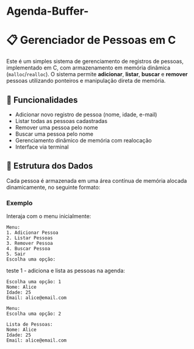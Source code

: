 # Agenda-Buffer-

# 📋 Gerenciador de Pessoas em C

Este é um simples sistema de gerenciamento de registros de pessoas, implementado em C, com armazenamento em memória dinâmica (`malloc`/`realloc`). O sistema permite **adicionar**, **listar**, **buscar** e **remover** pessoas utilizando ponteiros e manipulação direta de memória.

## 🚀 Funcionalidades

- Adicionar novo registro de pessoa (nome, idade, e-mail)
- Listar todas as pessoas cadastradas
- Remover uma pessoa pelo nome
- Buscar uma pessoa pelo nome
- Gerenciamento dinâmico de memória com realocação
- Interface via terminal

## 🧠 Estrutura dos Dados

Cada pessoa é armazenada em uma área contínua de memória alocada dinamicamente, no seguinte formato:

### Exemplo

Interaja com o menu inicialmente:
```shell
Menu:
1. Adicionar Pessoa
2. Listar Pessoas
3. Remover Pessoa
4. Buscar Pessoa
5. Sair
Escolha uma opção: 
```

teste 1 - adiciona e lista as pessoas na agenda:
```shell
Escolha uma opção: 1
Nome: Alice
Idade: 25
Email: alice@email.com

Menu:
Escolha uma opção: 2

Lista de Pessoas:
Nome: Alice
Idade: 25
Email: alice@email.com
```
